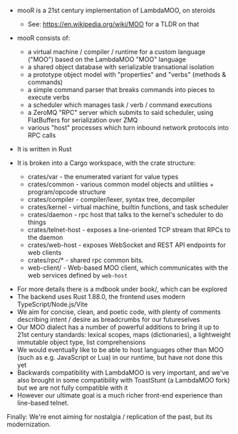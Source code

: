 - mooR is a 21st century implementation of LambdaMOO, on steroids
  - See: https://en.wikipedia.org/wiki/MOO for a TLDR on that

- mooR consists of:
  - a virtual machine / compiler / runtime for a custom language ("MOO") based on the LambdaMOO
    "MOO" language
  - a shared object database with serializable transational isolation
  - a prototype object model with "properties" and "verbs" (methods & commands)
  - a simple command parser that breaks commands into pieces to execute verbs
  - a scheduler which manages task / verb / command executions
  - a ZeroMQ "RPC" server which submits to said scheduler, using FlatBuffers for serialization over
    ZMQ
  - various "host" processes which turn inbound network protocols into RPC calls

- It is written in Rust
- It is broken into a Cargo workspace, with the crate structure:
  - crates/var - the enumerated variant for value types
  - crates/common - various common model objects and utilities + program/opcode structure
  - crates/compiler - compiler/lexer, syntax tree, decompiler
  - crates/kernel - virtual machine, builtin functions, and task scheduler
  - crates/daemon - rpc host that talks to the kernel's scheduler to do things
  - crates/telnet-host - exposes a line-oriented TCP stream that RPCs to the daemon
  - crates/web-host - exposes WebSocket and REST API endpoints for web clients
  - crates/rpc/* - shared rpc common bits.
  - web-client/ - Web-based MOO client, which communicates with the web services defined by
    `web-host`

* For more details there is a mdbook under book/, which can be explored
* The backend uses Rust 1.88.0, the frontend uses modern TypeScript/Node.js/Vite
* We aim for concise, clean, and poetic code, with plenty of comments describing intent / desire as
  breadcrumbs for our futureselves
* Our MOO dialect has a number of powerful additions to bring it up to 21st century standards:
  lexical scopes, maps (dictionaries), a lightweight immutable object type, list comprehensions
* We would eventually like to be able to host languages other than MOO (such as e.g. JavaScript or
  Lua) in our runtime, but have not done this yet
* Backwards compatibility with LambdaMOO is very important, and we've also brought in some
  compatibility with ToastStunt (a LambdaMOO fork) but we are not fully compatible with it
* However our ultimate goal is a much richer front-end experience than line-based telnet.

Finally: We're enot aiming for nostalgia / replication of the past, but its modernization.
